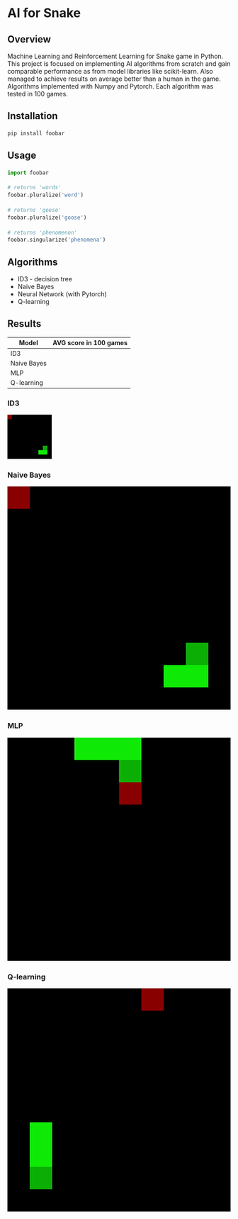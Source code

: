 # AI for Snake

## Overview

Machine Learning and Reinforcement Learning for Snake game in Python. This project is focused on implementing AI algorithms from scratch and gain comparable performance as from model libraries like scikit-learn. Also managed to achieve results on average better than a human in the game. Algorithms implemented with Numpy and Pytorch. Each algorithm was tested in 100 games.

## Installation


```bash
pip install foobar
```

## Usage

```python
import foobar

# returns 'words'
foobar.pluralize('word')

# returns 'geese'
foobar.pluralize('goose')

# returns 'phenomenon'
foobar.singularize('phenomena')
```

## Algorithms

* ID3 - decision tree
* Naive Bayes
* Neural Network (with Pytorch)
* Q-learning

## Results

| Model  | AVG score in 100 games |
| --- | --- |
| ID3  |  |
| Naive Bayes |  |
| MLP |  |
| Q-learning |  |

### ID3
<img src="docs/id3.gif" width="100" height="100"/>

### Naive Bayes
![](docs/id3.gif)  </br>

### MLP
![](docs/mlp.gif)  </br>

### Q-learning
![](docs/qlearning.gif)  </br>
